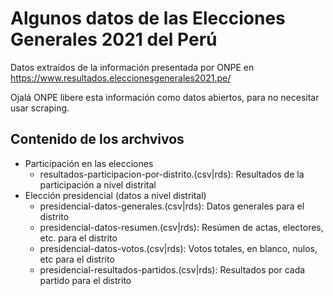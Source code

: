 # Algunos datos de las Elecciones Generales 2021 del Perú

Datos extraídos de la información presentada por ONPE en https://www.resultados.eleccionesgenerales2021.pe/

Ojalá ONPE libere esta información como datos abiertos, para no necesitar usar scraping.

## Contenido de los archvivos

- Participación en las elecciones
	- resultados-participacion-por-distrito.(csv|rds): Resultados de la participación a nivel distrital
- Elección presidencial (datos a nivel distrital)
	- presidencial-datos-generales.(csv|rds): Datos generales para el distrito
	- presidencial-datos-resumen.(csv|rds): Resúmen de actas, electores, etc. para el distrito
    - presidencial-datos-votos.(csv|rds): Votos totales, en blanco, nulos, etc para el distrito
	- presidencial-resultados-partidos.(csv|rds): Resultados por cada partido para el distrito
